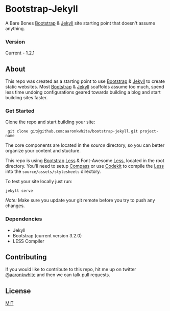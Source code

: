 # Bootstrap-Jekyll

A Bare Bones [Bootstrap][1] & [Jekyll][2] site starting point that doesn't assume anything.

### Version
Current - 1.2.1

## About
This repo was created as a starting point to use [Bootstrap][1] & [Jekyll][2] to create static websites. Most [Bootstrap][1] & [Jekyll][2] scaffolds assume too much, spend less time undoing configurations geared towards building a blog and start building sites faster.

### Get Started
Clone the repo and start building your site:

```
 git clone git@github.com:aaronkwhite/bootstrap-jekyll.git project-name
```

The core components are located in the *source* directory, so you can better organize your content and stucture.

This repo is using [Bootstrap][1] [Less][3] & Font-Awesome [Less][3], located in the root directory. You'll need to setup [Compass][4] or use [Codekit][5] to compile the [Less][3] into the `source/assets/stylesheets` directory.

To test your site locally just run:

```
jekyll serve
```

*Note:* Make sure you update your git remote before you try to push any changes.

### Dependencies
 - Jekyll
 - Bootstrap (current version 3.2.0)
 - LESS Compiler


## Contributing
If you would like to contribute to this repo, hit me up on twitter [@aaronkwhite](http://twitter.com/aaronkwhite) and then we can talk pull requests.

## License

[MIT](http://opensource.org/licenses/MIT)




[1]: http://getbootstrap.com
[2]: http://jekyllrb.com
[3]: http://lesscss.org
[4]: http://compass-style.org
[5]: https://incident57.com/codekit
